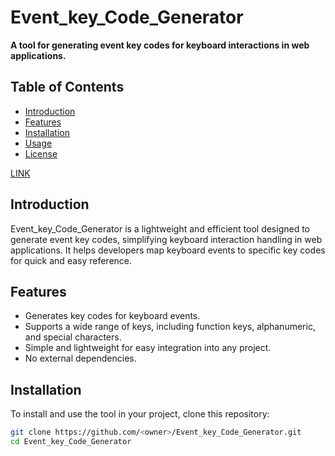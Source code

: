 # Event_key_Code_Generator
**A tool for generating event key codes for keyboard interactions in web applications.**

## Table of Contents
- [Introduction](#introduction)
- [Features](#features)
- [Installation](#installation)
- [Usage](#usage)
- [License](#license)

[LINK](https://rawcdn.githack.com/Irtiza1/Event_key_Code_Generator/d527d869a94e47b99215d07776fb9533ecf96442/EventKeyCodes/Project3.html)
## Introduction
Event_key_Code_Generator is a lightweight and efficient tool designed to generate event key codes, simplifying keyboard interaction handling in web applications. It helps developers map keyboard events to specific key codes for quick and easy reference.

## Features
- Generates key codes for keyboard events.
- Supports a wide range of keys, including function keys, alphanumeric, and special characters.
- Simple and lightweight for easy integration into any project.
- No external dependencies.

## Installation
To install and use the tool in your project, clone this repository:

```bash
git clone https://github.com/<owner>/Event_key_Code_Generator.git
cd Event_key_Code_Generator
